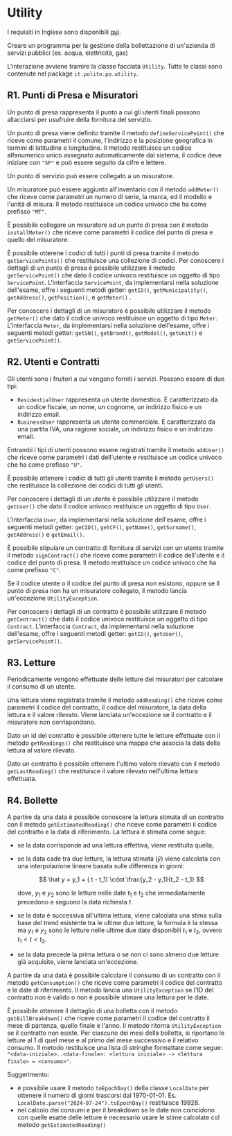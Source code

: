 # Utility

I requisiti in Inglese sono disponibili [qui](README.md).

Creare un programma per la gestione della bollettazione di un'azienda di servizi pubblici (es. acqua, elettricità, gas)

L'interazione avviene tramire la classe facciata `Utility`.
Tutte le classi sono contenute nel package `it.polito.po.utility`.

## R1. Punti di Presa e Misuratori

Un punto di presa rappresenta il punto a cui gli utenti finali possono allacciarsi per usufruire della fornitura del servizio.

Un punto di presa viene definito tramite il metodo `defineServicePoint()` che riceve come parametri il comune, l'indirizzo e la posizione geografica in termini di latitudine e longitudine.
Il metodo restituisce un codice alfanumerico unico assegnato automaticamente dal sistema, il codice deve iniziare con `"SP"` e può essere seguito da cifre e lettere.

Un punto di servizio può essere collegato a un misuratore.

Un misuratore può essere aggiunto all'inventario con il metodo `addMeter()` che riceve come parametri un numero di serie, la marca, ed il modello e l'unità di misura. Il metodo restituisce un codice univoco che ha come prefisso `"MT"`.

È possibile collegare un misuratore ad un punto di presa con il metodo `installMeter()` che riceve come parametri il codice del punto di presa e quello del misuratore.

È possibile otterene i codici di tutti i punti di presa tramite il metodo `getServicePoints()` che restituisce una collezione di codici.
Per conoscere i dettagli di un punto di presa è possibile utilizzare il metodo `getServicePoint()` che dato il codice univoco restituisce un oggetto di tipo `ServicePoint`.
L'interfaccia `ServicePoint`, da implementarsi nella soluzione dell'esame,  offre i seguenti metodi getter: `getID()`, `getMunicipality()`, `getAddress()`, `getPosition()`, e `getMeter()` .

Per conoscere i dettagli di un misuratore è possibile utilizzare il metodo `getMeter()` che dato il codice univoco restituisce un oggetto di tipo `Meter`.
L'interfaccia `Meter`, da implementarsi nella soluzione dell'esame,  offre i seguenti metodi getter: `getSN()`, `getBrand()`, `getModel()`, `getUnit()` e `getServicePoint()`.



## R2. Utenti e Contratti

Gli utenti sono i fruitori a cui vengono forniti i servizi. Possono essere di due tipi:

- `ResidentialUser` rappresenta un utente domestico. È caratterizzato da un codice fiscale, un nome, un cognome, un indirizzo fisico e un indirizzo email.
- `BusinessUser` rappresenta un utente commerciale. È caratterizzato da una partita IVA, una ragione sociale, un indirizzo fisico e un indirizzo email. 

Entrambi i tipi di utenti possono essere registrati tramite il metodo `addUser()` che riceve come parametri i dati dell'utente e restituisce un codice univoco che ha come prefisso `"U"`.

È possibile ottenere i codici di tutti gli utenti tramite il metodo `getUsers()` che restituisce la collezione dei codici di tutti gli utenti.

Per conoscere i dettagli di un utente è possibile utilizzare il metodo `getUser()` che dato il codice univoco restituisce un oggetto di tipo `User`.

L'interfaccia `User`, da implementarsi nella soluzione dell'esame,  offre i seguenti metodi getter: `getID()`, `getCF()`, `getName()`, `getSurname()`, `getAddress()` e `getEmail()`.

È possibile stipulare un contratto di fornitura di servizi con un utente tramite il metodo `signContract()` che riceve come parametri il codice dell'utente e il codice del punto di presa. Il metodo restituisce un codice univoco che ha come prefisso `"C"`.

Se il codice utente o il codice del punto di presa non esistono, oppure se il punto di presa non ha un misuratore collegato, il metodo lancia un'eccezione `UtilityException`.

Per conoscere i dettagli di un contratto è possibile utilizzare il metodo `getContract()` che dato il codice univoco restituisce un oggetto di tipo `Contract`.
L'interfaccia `Contract`, da implementarsi nella soluzione dell'esame,  offre i seguenti metodi getter: `getID()`, `getUser()`, `getServicePoint()`.


## R3. Letture

Periodicamente vengono effettuate delle letture dei misuratori per calcolare il consumo di un utente.

Una lettura viene registrata tramite il metodo `addReading()` che riceve come parametri il codice del contratto, il codice del misuratore, la data della lettura e il valore rilevato. Viene lanciata un'eccezione se il contratto e il misuratore non corrispondono.

Dato un id del contratto è possibile ottenere tutte le letture effettuate con il metodo `getReadings()` che restituisce una mappa che associa la data della lettura al valore rilevato.

Dato un contratto è possibile ottenere l'ultimo valore rilevato con il metodo `getLastReading()` che restituisce il valore rilevato nell'ultima lettura effettuata.


## R4. Bollette

A partire da una data è possibile conoscere la lettura stimata di un contratto con il metodo `getEstimatedReading()` che riceve come parametri il codice del contratto e la data di riferimento.
La lettura è stimata come segue:

- se la data corrisponde ad una lettura effettiva, viene restituita quella;
- se la data cade tra due letture, la lettura stimata ($\hat y$) viene calcolata con una interpolazione lineare basata sulle differenza in giorni: 

    $$ \hat y = y_1 + ( t - t_1) \cdot \frac{y_2 - y_1}{t_2 - t_1} $$

    dove, $y_1$ e $y_2$ sono le letture nelle date $t_1$ e $t_2$ che immediatamente precedono e seguono la data richiesta $t$.

- se la data è successiva all'ultima lettura, viene calcolata una stima sulla base del trend esistente tra le ultime due letture, la formula è la stessa ma $y_1$ e $y_2$ sono le letture nelle ultime due date disponibili $t_1$ e $t_2$, ovvero $t_1 \lt t \lt t_2$.

- se la data precede la prima lettura o se non ci sono almeno due letture già acquisite, viene lanciata un'eccezione.

A partire da una data è possibile calcolare il consumo di un contratto con il metodo `getConsumption()` che riceve come parametri il codice del contratto e le date di riferimento.
Il metodo lancia una `UtilityException` se l'ID del contratto non è valido o non è possibile stimare una lettura per le date.

È possibile ottenere il dettaglio di una bolletta con  il metodo `getBillBreakdown()` che riceve come parametri il codice del contratto il mese di partenza, quello finale e l'anno. Il metodo ritorna `UtilityException` se il contratto non esiste.
Per ciascuno dei mesi della bolletta, si riportano le letture al 1 di quel mese e al primo del mese successivo e il relativo consumo.
Il metodo restituisce una lista di stringhe formattate come segue: `"<data-iniziale>..<data-finale>: <lettura iniziale> -> <lettura finale> = <consumo>"`.

Suggerimento:

- è possibile usare il metodo `toEpochDay()` della classe `LocalDate` per ottenere il numero di giorni trascorsi dal 1970-01-01. Es. `LocalDate.parse("2024-07-24").toEpochDay()` restituisce 19928.
- nel calcolo dei consumi e per il breakdown se le date non coincidono con quelle esatte delle letture è necessario usare le stime calcolate col metodo `getEstimatedReading()`